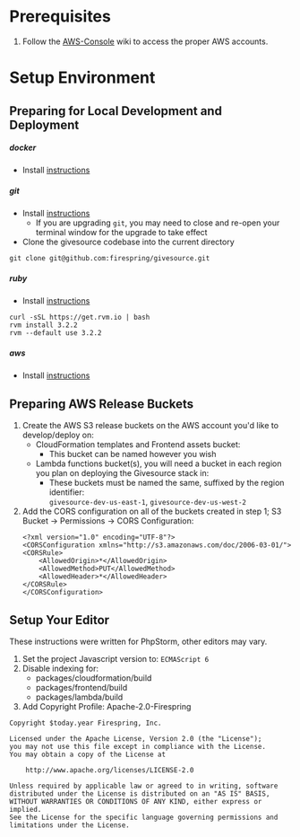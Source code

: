 # Prerequisites
1. Follow the [AWS-Console](aws-console.md) wiki to access the proper AWS accounts.

# Setup Environment
## Preparing for Local Development and Deployment
##### docker
* Install [instructions](https://docs.docker.com/desktop/)

##### git
* Install [instructions](https://git-scm.com/book/en/v2/Getting-Started-Installing-Git)
    * If you are upgrading `git`, you may need to close and re-open your terminal window for the upgrade to take effect
* Clone the givesource codebase into the current directory
```
git clone git@github.com:firespring/givesource.git
```

##### ruby
* Install [instructions](https://rvm.io/rvm/install)
```
curl -sSL https://get.rvm.io | bash
rvm install 3.2.2
rvm --default use 3.2.2
```

##### aws
* Install [instructions](https://aws.amazon.com/cli/)






## Preparing AWS Release Buckets
1. Create the AWS S3 release buckets on the AWS account you'd like to develop/deploy on:
	- CloudFormation templates and Frontend assets bucket:
		- This bucket can be named however you wish
	- Lambda functions bucket(s), you will need a bucket in each region you plan on deploying the Givesource stack in:
		- These buckets must be named the same, suffixed by the region identifier:  
			`givesource-dev-us-east-1`, `givesource-dev-us-west-2`
2. Add the CORS configuration on all of the buckets created in step 1; S3 Bucket -> Permissions -> CORS Configuration:
	```
	<?xml version="1.0" encoding="UTF-8"?>
	<CORSConfiguration xmlns="http://s3.amazonaws.com/doc/2006-03-01/">
	<CORSRule>
	    <AllowedOrigin>*</AllowedOrigin>
	    <AllowedMethod>PUT</AllowedMethod>
	    <AllowedHeader>*</AllowedHeader>
	</CORSRule>
	</CORSConfiguration>
	```

## Setup Your Editor
These instructions were written for PhpStorm, other editors may vary.

1. Set the project Javascript version to: `ECMAScript 6`
2. Disable indexing for:
	- packages/cloudformation/build
	- packages/frontend/build
	- packages/lambda/build
3. Add Copyright Profile: Apache-2.0-Firespring
```
Copyright $today.year Firespring, Inc.

Licensed under the Apache License, Version 2.0 (the "License");
you may not use this file except in compliance with the License.
You may obtain a copy of the License at

    http://www.apache.org/licenses/LICENSE-2.0

Unless required by applicable law or agreed to in writing, software
distributed under the License is distributed on an "AS IS" BASIS,
WITHOUT WARRANTIES OR CONDITIONS OF ANY KIND, either express or implied.
See the License for the specific language governing permissions and
limitations under the License.
```
